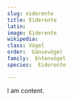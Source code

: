 ```yaml
---
slug: eiderente
title: Eiderente
latin:
image: Eiderente
wikipedia: 
class: Vögel
order:  Gänsevögel
family:  Entenvögel 
species:  Eiderente

---
```


I am content.
